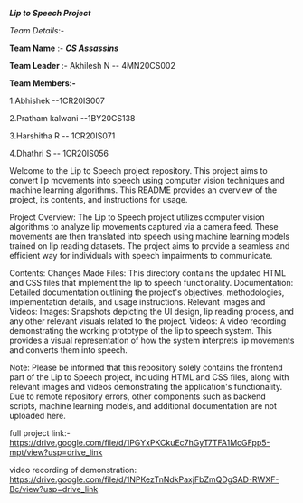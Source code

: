 
***Lip to Speech Project***

*Team Details*:-

  **Team Name** :-  ***CS Assassins***



  **Team Leader** :- Akhilesh N -- 4MN20CS002

  **Team Members:-**
  
  1.Abhishek --1CR20IS007
  
  2.Pratham kalwani --1BY20CS138
  
  3.Harshitha R -- 1CR20IS071
  
  4.Dhathri S -- 1CR20IS056

Welcome to the Lip to Speech project repository. This project aims to convert lip movements into speech using computer vision techniques and machine learning algorithms. This README provides an overview of the project, its contents, and instructions for usage.

Project Overview:
The Lip to Speech project utilizes computer vision algorithms to analyze lip movements captured via a camera feed. These movements are then translated into speech using machine learning models trained on lip reading datasets. The project aims to provide a seamless and efficient way for individuals with speech impairments to communicate.

Contents:
Changes Made Files:
This directory contains the updated HTML and CSS files that implement the lip to speech functionality.
Documentation:
Detailed documentation outlining the project's objectives, methodologies, implementation details, and usage instructions.
Relevant Images and Videos:
Images: Snapshots depicting the UI design, lip reading process, and any other relevant visuals related to the project.
Videos: A video recording demonstrating the working prototype of the lip to speech system. This provides a visual representation of how the system interprets lip movements and converts them into speech.

Note:
Please be informed that this repository solely contains the frontend part of the Lip to Speech project, including HTML and CSS files, along with relevant images and videos demonstrating the application's functionality. Due to remote repository errors, other components such as backend scripts, machine learning models, and additional documentation are not uploaded here.


full project link:-
https://drive.google.com/file/d/1PGYxPKCkuEc7hGyT7TFA1McGFpp5-mpt/view?usp=drive_link

video recording of demonstration:
https://drive.google.com/file/d/1NPKezTnNdkPaxjFbZmQDgSAD-RWXF-Bc/view?usp=drive_link
